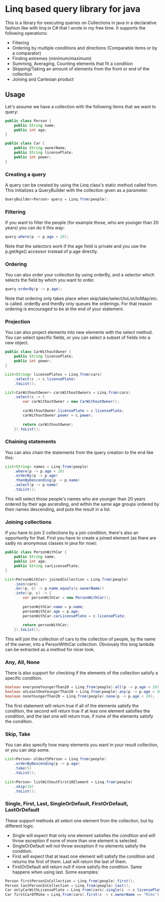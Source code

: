 # Linq based query library for java
This is a library for executing queries on Collections in java in a declarative fashion like with linq in C# that I wrote in my free time. It supports the following operations:
 - Filtering
 - Ordering by multiple conditions and directions (Comparable items or by a comparator)
 - Finding extremes (minimum/maximum)
 - Summing, Averaging, Counting elements that fit a condition
 - Skipping/Taking an amount of elements from the front or end of the collection
 - Joining and Cartesian product
 
## Usage
Let's assume we have a collection with the following items that we want to query:
```java
public class Person {
    public String name;
    public int age;
}

public class Car {
    public String ownerName;
    public String licensePlate;
    public int power;
}
```
### Creating a query
A query can be created by using the Linq class's static method called from. This initializes a QueryBuilder with the collection given as a parameter.
```java
QueryBuilder<Person> query = Linq.from(people);
```

### Filtering
If you want to filter the people (for example those, who are younger than 20 years) you can do it this way:
```java
query.where(p -> p.age < 20);
```
Note that the selectors work if the age field is private and you use the p.getAge() accessor instead of p.age directly.

### Ordering
You can also order your collection by using orderBy, and a selector which selects the field by which you want to order.
```java
query.orderBy(p -> p.age);
```
Note that ordering only takes place when skip/take/select/toList/toMap/etc. is called. orderBy and thenBy only queues the orderings. For that reason ordering is encouraged to be at the end of your statement.

### Projection
You can also project elements into new elements with the select method. You can select specific fields, or you can select a subset of fields into a new object.
```java
public class CarWithoutOwner {
    public String licensePlate;
    public int power;
}

List<String> licensePlates = Linq.from(cars)
    .select(c -> c.licensePlate)
    .toList();

List<CarWithoutOwner> carsWithoutOwners = Linq.from(cars)
    .select(c -> {
        var carWithoutOwner = new CarWithoutOwner();
        
        carWithoutOwner.licensePlate = c.licensePlate;
        carWithoutOwner.power = c.power;
        
        return carWithoutOwner;
    }).toList();
```

### Chaining statements
You can also chain the statements from the query creation to the end like this:
```java
List<String> names = Linq.from(people)
    .where(p -> p.age < 20)
    .orderBy(p -> p.age)
    .thenByDescending(p -> p.name)
    .select(p -> p.name)
    .toList();
```
This will select those people's names who are younger than 20 years ordered by their age ascending, and within the same age groups ordered by their names descending, and puts the result in a list.

### Joining collections
If you have to join 2 collections by a join condition, there's also an opportunity for that. First you have to create a joined element (as there are sadly no anonymous classes in java for now):
```java
public class PersonWithCar {
    public String name;
    public int age;
    public String carLicensePlate;
}

List<PersonWithCar> joinedCollection = Linq.from(people)
    .join(cars)
    .on((p, c) -> p.name.equals(c.ownerName))
    .into((p, c) -> {
        var personWithCar = new PersonWithCar();
    
        personWithCar.name = p.name;
        personWithCar.age = p.age;
        personWithCar.carLicensePlate = c.licensePlate;
    
        return personWithCar;
    }).toList();
```
This will join the collection of cars to the collection of people, by the name of the owner, into a PersonWithCar collection. Obviously this long lambda can be extracted as a method for nicer look.

### Any, All, None
There is also support for checking if the elements of the collection satisfy a specific condition.
```java
boolean everyoneYoungerThan20 = Linq.from(people).all(p -> p.age < 20);
boolean atLeastOneYoungerThan20 = Linq.from(people).any(p -> p.age < 20);
boolean noneYoungerThan20 = Linq.from(people).none(p -> p.age < 20);
```
The first statement will return true if all of the elements satisfy the condition, the second will return true if at leas one element satisfies the condition, and the last one will return true, if none of the elements satisfy the condition.

### Skip, Take
You can also specify how many elements you want in your result collection, or you can skip some.
```java
List<Person> oldest5Person = Linq.from(people)
    .orderByDescending(p -> p.age)
    .take(5)
    .toList();
  
List<Person> listWithoutFirst10Element = Linq.from(people)
    .skip(10)
    .toList();
```

### Single, First, Last, SingleOrDefault, FirstOrDefault, LastOrDefault
These support methods all select one element from the collection, but by different logic.
 - Single will expect that only one element satisfies the condition and will throw exception if none of more than one element is selected.
 - SingleOrDefault will not throw exception if no elements satisfy the condition.
 - First will expect that at least one element will satisfy the condition and returns the first of them. Last will return the last of them.
 - FirstOrDefault will return null if none satisfy the condition. Same happens when using last.
Some examples:
```java
Person firstPersonInCollection = Linq.from(people).first();
Person lastPersonInCollection = Linq.from(people).last();
Car onlyCarWithLicensePlate = Linq.from(cars).single(c -> c.licensePlate == "IMUNIQUE123");
Car firstCarOfMike = Linq.from(cars).first(c -> c.ownerName == "Mike");
```

